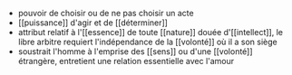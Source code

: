 - pouvoir de choisir ou de ne pas choisir un acte
- [[puissance]] d'agir et de [[déterminer]]
- attribut relatif à l'[[essence]] de toute [[nature]] douée d'[[intellect]], le libre arbitre requiert l'indépendance de la [[volonté]] où il a son siège 
- soustrait l'homme à l'emprise des [[sens]] ou d'une [[volonté]] étrangère, entretient une relation essentielle avec l'amour